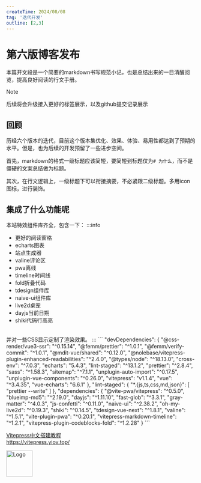 ```yaml
---
createTime: 2024/08/08
tag: '迭代开发'
outline: [2,3]
---
```


# 第六版博客发布


本篇开文段是一个简要的markdown书写规范小记，也是总结出来的一目清醒阅览，提高良好阅读的行文手册。
> [!note]
> 后续将会升级接入更好的标签展示，以及github提交记录展示
>

## 回顾

历经六个版本的迭代，目前这个版本集优化、效果、体验、易用性都达到了预期的水平。但是，也为后续的开发预留了一些进步空间。

首先，markdown的格式一级标题应该简短，要简短到标题仅为`# 为什么`，而不是僵硬的文案总结做为标题。

其次，在行文逻辑上，一级标题下可以衔接摘要，不必紧跟二级标题。多用icon图标，进行装饰。

## 集成了什么功能呢

本站特效组件库齐全，包含一下：
:::info
  - 更好的阅读窗格
  - echarts图表
  - 站点生成器
  - valine评论区
  - pwa离线
  - timeline时间线
  - fold折叠代码
  - tdesign组件库
  - naive-ui组件库
  - live2d桌宠
  - dayjs当前日期
  - shiki代码行高亮

<br/>
并对一些CSS显示定制了渲染效果。
::: 
```
"devDependencies": {
    "@css-render/vue3-ssr": "^0.15.14",
    "@femm/prettier": "^1.0.1",
    "@femm/verify-commit": "^1.0.1",
    "@mdit-vue/shared": "^0.12.0",
    "@nolebase/vitepress-plugin-enhanced-readabilities": "^2.4.0",
    "@types/node": "^18.13.0",
    "cross-env": "^7.0.3",
    "echarts": "5.4.3",
    "lint-staged": "^13.1.2",
    "prettier": "^2.8.4",
    "sass": "^1.58.3",
    "sitemap": "^7.1.1",
    "unplugin-auto-import": "^0.17.5",
    "unplugin-vue-components": "^0.26.0",
    "vitepress": "v1.1.4",
    "vue": "^3.4.35",
    "vue-echarts": "6.6.1"
  },
  "lint-staged": {
    "*.{js,ts,css,md,json}": [
      "prettier --write"
    ]
  },
  "dependencies": {
    "@vite-pwa/vitepress": "^0.5.0",
    "blueimp-md5": "^2.19.0",
    "dayjs": "^1.11.10",
    "fast-glob": "^3.3.1",
    "gray-matter": "^4.0.3",
    "js-confetti": "^0.11.0",
    "naive-ui": "^2.38.2",
    "oh-my-live2d": "^0.19.3",
    "shiki": "^0.14.5",
    "tdesign-vue-next": "^1.8.1",
    "valine": "^1.5.1",
    "vite-plugin-pwa": "^0.20.1",
    "vitepress-markdown-timeline": "^1.2.1",
    "vitepress-plugin-codeblocks-fold": "^1.2.28"
  }
```


<br/>
<div class="linkcard">
  <a href="https://vitepress.yiov.top/" target="_blank">
    <p class="description">Vitepress中文搭建教程<br><span>https://vitepress.yiov.top/</span></p>
    <div class="logo">
        <img alt="Logo" width="70px" height="70px" src="https://gitee.com/zhangjunjiee/article-images/raw/master/images/202405051433983.jpg" />
    </div>
  </a>
</div>
